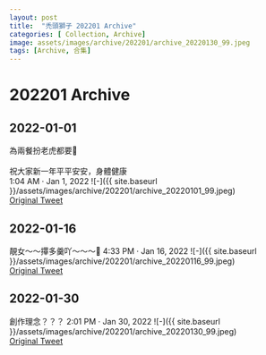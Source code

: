 ```yaml
---
layout: post
title:  "禿頭獅子 202201 Archive"
categories: [ Collection, Archive]
image: assets/images/archive/202201/archive_20220130_99.jpeg
tags: [Archive, 合集]
---
```

# 202201 Archive

## 2022-01-01
為兩餐扮老虎都要🥲<br>
<br>
祝大家新一年平平安安，身體健康 <br>
1:04 AM · Jan 1, 2022
![-]({{ site.baseurl }}/assets/images/archive/202201/archive_20220101_99.jpeg)<br>
<a href="https://twitter.com/Kyutori1/status/1476962492010020865">Original Tweet</a><br>

## 2022-01-16
靚女～～𢳂多羹吖～～～🥺 4:33 PM · Jan 16, 2022
![-]({{ site.baseurl }}/assets/images/archive/202201/archive_20220116_99.jpeg)<br>
<a href="https://twitter.com/Kyutori1/status/1482632194980200458">Original Tweet</a><br>

## 2022-01-30
創作理念？？？ 2:01 PM · Jan 30, 2022
![-]({{ site.baseurl }}/assets/images/archive/202201/archive_20220130_99.jpeg)<br>
<a href="https://twitter.com/Kyutori1/status/1487667280796291072">Original Tweet</a><br>